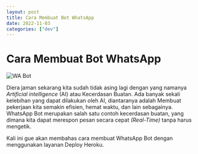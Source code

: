 ```yaml
---
layout: post
title: Cara Membuat Bot WhatsApp
date: 2022-11-03
categories: ["dev"]
---
```


# Cara Membuat Bot WhatsApp 

<img style="image-size:cover; border-radius: 2%" src="https://i.ibb.co/C68VJDZ/Hero-Banner.jpg" alt="WA Bot">

Diera jaman sekarang kita sudah tidak asing lagi dengan yang namanya _Artificial intelligence_ (AI) atau Kecerdasan Buatan. Ada banyak sekali kelebihan yang dapat dilakukan oleh AI, diantaranya adalah Membuat pekerjaan kita semakin efisien, hemat waktu, dan lain sebagainya. WhatsApp Bot merupakan salah satu contoh kecerdasan buatan, yang dimana kita dapat merespon pesan secara cepat _(Real-Time)_ tanpa harus mengetik.

Kali ini gue akan membahas cara membuat WhatsApp Bot dengan menggunakan layanan Deploy Heroku.
